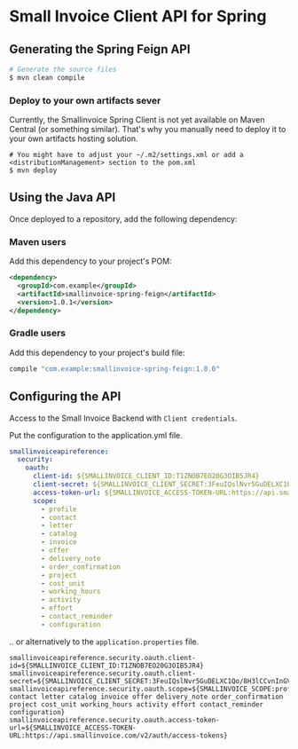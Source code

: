 # Small Invoice Client API for Spring


## Generating the Spring Feign API

```sh
# Generate the source files
$ mvn clean compile
```

### Deploy to your own artifacts sever
Currently, the Smallinvoice Spring Client is not yet available on Maven Central (or something similar).
That's why you manually need to deploy it to your own artifacts hosting solution.

```
# You might have to adjust your ~/.m2/settings.xml or add a <distributionManagement> section to the pom.xml
$ mvn deploy
```

## Using the Java API
Once deployed to a repository, add the following dependency:

### Maven users

Add this dependency to your project's POM:

```xml
<dependency>
  <groupId>com.example</groupId>
  <artifactId>smallinvoice-spring-feign</artifactId>
  <version>1.0.1</version>
</dependency>
```

### Gradle users

Add this dependency to your project's build file:

```groovy
compile "com.example:smallinvoice-spring-feign:1.0.0"
```

## Configuring the API

Access to the Small Invoice Backend with `Client credentials`.

Put the configuration to the application.yml file.

```yaml
smallinvoiceapireference:
  security:
    oauth:
      client-id: ${SMALLINVOICE_CLIENT_ID:T1ZNOB7EO20G3OIB5JR4}
      client-secret: ${SMALLINVOICE_CLIENT_SECRET:3FeuIQslNvr5GuDELXC1Qo/8H3lCCvnInGVFbwN3lhrLANYn9U1p1oP5Sz9wkhGsG9O25igj8Az6dBb7}
      access-token-url: ${SMALLINVOICE_ACCESS-TOKEN-URL:https://api.smallinvoice.com/v2/auth/access-tokens}
      scope:
        - profile
        - contact
        - letter
        - catalog 
        - invoice
        - offer 
        - delivery_note 
        - order_confirmation 
        - project 
        - cost_unit 
        - working_hours 
        - activity 
        - effort 
        - contact_reminder 
        - configuration
```

.. or alternatively to the `application.properties` file.

```properties
smallinvoiceapireference.security.oauth.client-id=${SMALLINVOICE_CLIENT_ID:T1ZNOB7EO20G3OIB5JR4}
smallinvoiceapireference.security.oauth.client-secret=${SMALLINVOICE_CLIENT_SECRET:3FeuIQslNvr5GuDELXC1Qo/8H3lCCvnInGVFbwN3lhrLANYn9U1p1oP5Sz9wkhGsG9O25igj8Az6dBb7}
smallinvoiceapireference.security.oauth.scope=${SMALLINVOICE_SCOPE:profile contact letter catalog invoice offer delivery_note order_confirmation project cost_unit working_hours activity effort contact_reminder configuration}
smallinvoiceapireference.security.oauth.access-token-url=${SMALLINVOICE_ACCESS-TOKEN-URL:https://api.smallinvoice.com/v2/auth/access-tokens}
```




